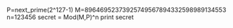 P=next_prime(2^127-1)
M=89646952373925749567894332598989134553
n=123456
secret = Mod(M,P)^n
print secret
